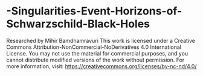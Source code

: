 # -Singularities-Event-Horizons-of-Schwarzschild-Black-Holes
Researched by Mihir Bamdhamravuri 
This work is licensed under a Creative Commons Attribution-NonCommercial-NoDerivatives 4.0 International License.
You may not use the material for commercial purposes, and you cannot distribute modified versions of the work without permission.
For more information, visit: https://creativecommons.org/licenses/by-nc-nd/4.0/
